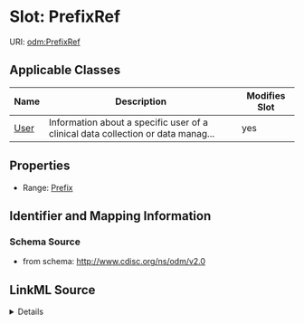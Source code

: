 # Slot: PrefixRef

URI: [odm:PrefixRef](http://www.cdisc.org/ns/odm/v2.0/PrefixRef)



<!-- no inheritance hierarchy -->




## Applicable Classes

| Name | Description | Modifies Slot |
| --- | --- | --- |
[User](User.md) | Information about a specific user of a clinical data collection or data manag... |  yes  |







## Properties

* Range: [Prefix](Prefix.md)





## Identifier and Mapping Information







### Schema Source


* from schema: http://www.cdisc.org/ns/odm/v2.0




## LinkML Source

<details>
```yaml
name: PrefixRef
from_schema: http://www.cdisc.org/ns/odm/v2.0
rank: 1000
identifier: false
alias: PrefixRef
domain_of:
- User
range: Prefix

```
</details>
